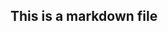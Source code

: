 ## This is a markdown file  

<!--- New markdown file submtted for final project in The Data Scientist's toolbox course in coursera -->


